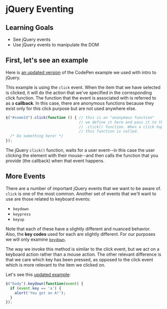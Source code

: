 # jQuery Eventing

## Learning Goals
- See jQuery events
- Use jQuery events to manipulate the DOM

## First, let's see an example
Here is [an updated version](http://codepen.io/kariabancroft/pen/gLaBve) of the CodePen example we used with intro to jQuery.

This example is using the `click` event. When the item that we have selected is clicked, it will do the action that we've specified in the corresponding click function. The function that the event is associated with is referred to as a __callback__. In this case, there are anonymous functions because they exist only for this click purpose but are not used anywhere else.

```javascript
$("#someId").click(function () { // this is an "anonymous function"
                                 // we define it here and pass it to the
                                 // .click() function. When a click happens,
                                 // this function is called.
  /* Do something here! */
});
```

The jQuery `click()` function, waits for a user event--in this case the
user clicking the element with their mouse--and then calls the
function that you provide (the callback) when that event happens.

## More Events
There are a number of important jQuery events that we want to be aware of. `click` is one of the most common. Another set of events that we'll want to use are those related to keyboard events:
- `keydown`
- `keypress`
- `keyup`

Note that each of these have a slightly different and nuanced behavior. Also, the __key codes__ used for each are slightly different. For our purposes we will only examine [`keydown`](https://api.jquery.com/keydown/).

The way we invoke this method is similar to the click event, but we act on a keyboard action rather than a mouse action. The other relevant difference is that we care which key has been pressed, as opposed to the click event which is more relevant to the item we clicked on.

Let's see this [updated example](http://codepen.io/kariabancroft/pen/woKYRR):

```javascript
$("body").keydown(function(event) {
  if (event.key == 'a') {
    alert('You got an A!');
  }
});
```

